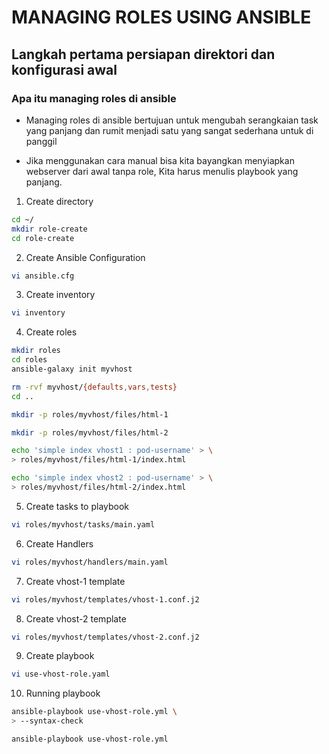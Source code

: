 # MANAGING ROLES USING ANSIBLE
## Langkah pertama persiapan direktori dan konfigurasi awal

### Apa itu managing roles di ansible
* Managing roles di ansible bertujuan untuk mengubah serangkaian task yang panjang dan rumit menjadi satu yang sangat sederhana untuk di panggil

* Jika menggunakan cara manual bisa kita bayangkan menyiapkan webserver dari awal tanpa role, Kita harus menulis playbook yang panjang.

1. Create directory
```bash
cd ~/
mkdir role-create
cd role-create
```

2. Create Ansible Configuration
```bash
vi ansible.cfg
```

3. Create inventory
```bash
vi inventory
```

4. Create roles
```bash
mkdir roles
cd roles
ansible-galaxy init myvhost
```
```bash
rm -rvf myvhost/{defaults,vars,tests}
cd ..
```
```bash
mkdir -p roles/myvhost/files/html-1

mkdir -p roles/myvhost/files/html-2

echo 'simple index vhost1 : pod-username' > \
> roles/myvhost/files/html-1/index.html

echo 'simple index vhost2 : pod-username' > \
> roles/myvhost/files/html-2/index.html
```

5. Create tasks to playbook
```bash
vi roles/myvhost/tasks/main.yaml
```

6. Create Handlers 
```bash
vi roles/myvhost/handlers/main.yaml
```

7. Create vhost-1 template
```bash
vi roles/myvhost/templates/vhost-1.conf.j2
```

8. Create vhost-2 template
```bash
vi roles/myvhost/templates/vhost-2.conf.j2
```

9. Create playbook
```bash
vi use-vhost-role.yaml
```

10. Running playbook
```bash
ansible-playbook use-vhost-role.yml \
> --syntax-check

ansible-playbook use-vhost-role.yml
```

